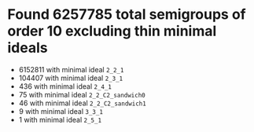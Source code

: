 # Found 6257785 total semigroups of order 10 excluding thin minimal ideals

* 6152811 with minimal ideal `2_2_1`
* 104407 with minimal ideal `2_3_1`
* 436 with minimal ideal `2_4_1`
* 75 with minimal ideal `2_2_C2_sandwich0`
* 46 with minimal ideal `2_2_C2_sandwich1`
* 9 with minimal ideal `3_3_1`
* 1 with minimal ideal `2_5_1`

